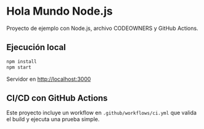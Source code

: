 # Hola Mundo Node.js

Proyecto de ejemplo con Node.js, archivo CODEOWNERS y GitHub Actions.

## Ejecución local
```bash
npm install
npm start
```

Servidor en [http://localhost:3000](http://localhost:3000)

## CI/CD con GitHub Actions
Este proyecto incluye un workflow en `.github/workflows/ci.yml` que valida el build y ejecuta una prueba simple.
